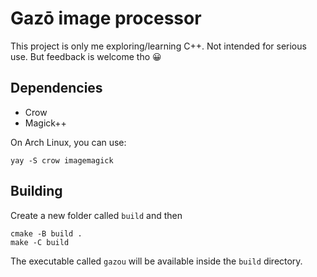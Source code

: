 # Gazō image processor
This project is only me exploring/learning C++. Not intended for serious use. But feedback is welcome tho 😀
## Dependencies
- Crow
- Magick++

On Arch Linux, you can use:
```
yay -S crow imagemagick
```

## Building
Create a new folder called `build` and then
```
cmake -B build .
make -C build
```
The executable called `gazou` will be available inside the `build` directory.
